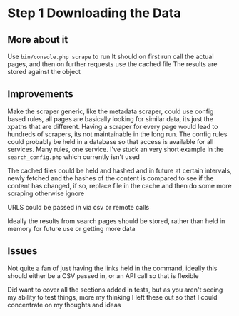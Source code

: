# Step 1 Downloading the Data

## More about it
Use `bin/console.php scrape` to run
It should on first run call the actual pages, and then on further requests use the cached file
The results are stored against the object

## Improvements
Make the scraper generic, like the metadata scraper, could use config based rules, all pages are basically looking for similar data, its just the xpaths that are different. Having a scraper for every page would lead to hundreds of scrapers, its not maintainable in the long run. The config rules could probably be held in a database so that access is available for all services. Many rules, one service. I've stuck an very short example in the `search_config.php` which currently isn't used

The cached files could be  held and hashed and in future at certain intervals, newly fetched and the hashes of the content is compared to see if the content has changed, if so, replace file in the cache and then do some more scraping otherwise ignore

URLS could be passed in via csv or remote calls

Ideally the results from search pages should be stored, rather than held in memory for future use or getting more data

## Issues

Not quite a fan of just having the links held in the command, ideally this should either be a CSV passed in, or an API call so that is flexible

Did want to cover all the sections added in tests, but as you aren't seeing my ability to test things, more my thinking I left these out so that I could concentrate on my thoughts and ideas